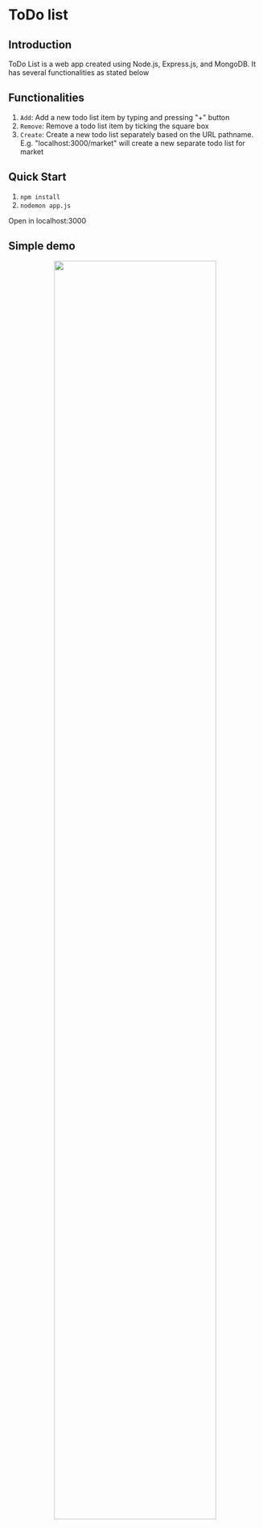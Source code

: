 # ToDo list
## Introduction
ToDo List is a web app created using Node.js, Express.js, and MongoDB. It has several functionalities as stated below

## Functionalities 
1. `Add`: Add a new todo list item by typing and pressing "+" button 
2. `Remove`: Remove a todo list item by ticking the square box 
3. `Create`: Create a new todo list separately based on the URL pathname. E.g. "localhost:3000/market" will create a new separate todo list for market

## Quick Start 
1. `npm install`
2. `nodemon app.js`

Open in localhost:3000

## Simple demo 
<p align="center">
  <img src="https://user-images.githubusercontent.com/95561298/224462440-0e4ea33a-ae2d-4776-a330-92cbac9c2998.gif" width="80%" height="80%"/>
<p>
